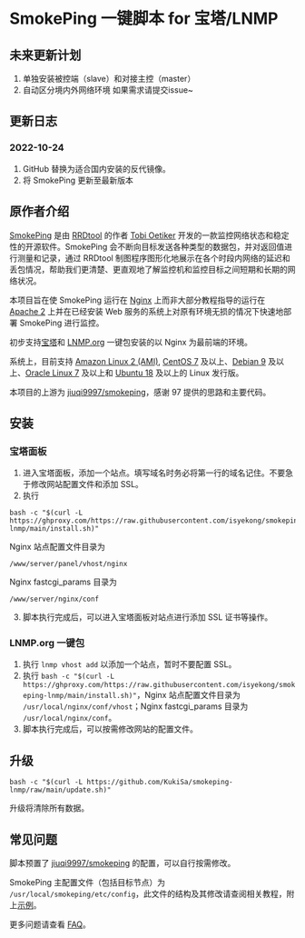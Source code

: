 # SmokePing 一键脚本 for 宝塔/LNMP

## 未来更新计划
1. 单独安装被控端（slave）和对接主控（master）
2. 自动区分境内外网络环境
如果需求请提交issue~

## 更新日志
### 2022-10-24
1. GitHub 替换为适合国内安装的反代镜像。
2. 将 SmokePing 更新至最新版本

## 原作者介绍
[SmokePing](https://oss.oetiker.ch/smokeping) 是由 [RRDtool](https://oss.oetiker.ch/rrdtool) 的作者 [Tobi Oetiker](https://www.oetiker.ch) 开发的一款监控网络状态和稳定性的开源软件。SmokePing 会不断向目标发送各种类型的数据包，并对返回值进行测量和记录，通过 RRDtool 制图程序图形化地展示在各个时段内网络的延迟和丢包情况，帮助我们更清楚、更直观地了解监控机和监控目标之间短期和长期的网络状况。

本项目旨在使 SmokePing 运行在 [Nginx](https://nginx.org) 上而非大部分教程指导的运行在 [Apache 2](https://httpd.apache.org) 上并在已经安装 Web 服务的系统上对原有环境无损的情况下快速地部署 SmokePing 进行监控。

初步支持[宝塔](https://bt.cn)和 [LNMP.org](https://lnmp.org) 一键包安装的以 Nginx 为最前端的环境。 

系统上，目前支持 [Amazon Linux 2 (AMI)](https://aws.amazon.com/amazon-linux-2), [CentOS 7](https://www.centos.org) 及以上、[Debian 9](https://www.debian.org) 及以上、[Oracle Linux 7](https://www.oracle.com/linux) 及以上和 [Ubuntu 18](https://ubuntu.com) 及以上的 Linux 发行版。

本项目的上游为 [jiuqi9997/smokeping](https://github.com/jiuqi9997/smokeping)，感谢 97 提供的思路和主要代码。

## 安装
### 宝塔面板
1. 进入宝塔面板，添加一个站点。填写域名时务必将第一行的域名记住。不要急于修改网站配置文件和添加 SSL。
2. 执行 
```
bash -c "$(curl -L https://ghproxy.com/https://raw.githubusercontent.com/isyekong/smokeping-lnmp/main/install.sh)"
```
Nginx 站点配置文件目录为 
```
/www/server/panel/vhost/nginx
```
Nginx fastcgi_params 目录为 
```
/www/server/nginx/conf
```
3. 脚本执行完成后，可以进入宝塔面板对站点进行添加 SSL 证书等操作。

### LNMP.org 一键包
1. 执行 `lnmp vhost add` 以添加一个站点，暂时不要配置 SSL。
2. 执行 `bash -c "$(curl -L https://ghproxy.com/https://raw.githubusercontent.com/isyekong/smokeping-lnmp/main/install.sh)"`，Nginx 站点配置文件目录为 `/usr/local/nginx/conf/vhost`；Nginx fastcgi_params 目录为 `/usr/local/nginx/conf`。
3. 脚本执行完成后，可以按需修改网站的配置文件。

## 升级
```
bash -c "$(curl -L https://github.com/KukiSa/smokeping-lnmp/raw/main/update.sh)"
```
升级将清除所有数据。

## 常见问题
脚本预置了 [jiuqi9997/smokeping](https://github.com/jiuqi9997/smokeping) 的配置，可以自行按需修改。

SmokePing 主配置文件（包括目标节点）为 `/usr/local/smokeping/etc/config`，此文件的结构及其修改请查阅相关教程，附上[示例](https://oss.oetiker.ch/smokeping/doc/smokeping_examples.en.html)。

更多问题请查看 [FAQ](https://github.com/KukiSa/smokeping-lnmp/blob/main/faq.md)。

